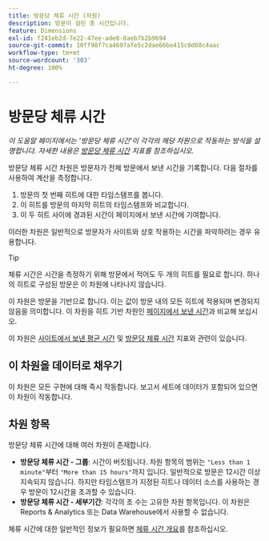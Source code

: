 ```yaml
---
title: 방문당 체류 시간 (차원)
description: 방문이 걸린 총 시간입니다.
feature: Dimensions
exl-id: f241eb2d-7e22-47ee-ade8-8aeb7b2b9694
source-git-commit: 10ff98f7ca4697afe5c2dae66be415c0d68c4aac
workflow-type: tm+mt
source-wordcount: '303'
ht-degree: 100%

---
```


# 방문당 체류 시간

*이 도움말 페이지에서는 &#39;방문당 체류 시간&#39;이 각각의 해당 차원으로 작동하는 방식을 설명합니다. 자세한 내용은 [방문당 체류 시간](../metrics/time-spent-per-visit.md) 지표를 참조하십시오.*

방문당 체류 시간 차원은 방문자가 전체 방문에서 보낸 시간을 기록합니다. 다음 절차를 사용하여 계산을 측정합니다.

1. 방문의 첫 번째 히트에 대한 타임스탬프를 봅니다.
2. 이 히트를 방문의 마지막 히트의 타임스탬프와 비교합니다.
3. 이 두 히트 사이에 경과된 시간이 페이지에서 보낸 시간에 기여합니다.

이러한 차원은 일반적으로 방문자가 사이트와 상호 작용하는 시간을 파악하려는 경우 유용합니다.

>[!TIP]
>
>체류 시간은 시간을 측정하기 위해 방문에서 적어도 두 개의 히트를 필요로 합니다. 하나의 히트로 구성된 방문은 이 차원에 나타나지 않습니다.

이 차원은 방문을 기반으로 합니다. 이는 값이 방문 내의 모든 히트에 적용되며 변경되지 않음을 의미합니다. 이 차원을 히트 기반 차원인 [페이지에서 보낸 시간](time-spent-on-page.md)과 비교해 보십시오.

이 차원은 [사이트에서 보낸 평균 시간](../metrics/average-time-on-site.md) 및 [방문당 체류 시간](../metrics/time-spent-per-visit.md) 지표와 관련이 있습니다.

## 이 차원을 데이터로 채우기

이 차원은 모든 구현에 대해 즉시 작동합니다. 보고서 세트에 데이터가 포함되어 있으면 이 차원이 작동합니다.

## 차원 항목

방문당 체류 시간에 대해 여러 차원이 존재합니다.

* **방문당 체류 시간 - 그룹**: 시간이 버킷됩니다. 차원 항목의 범위는 `"Less than 1 minute"`부터 `"More than 15 hours"`까지 입니다. 일반적으로 방문은 12시간 이상 지속되지 않습니다. 하지만 타임스탬프가 지정된 히트나 데이터 소스를 사용하는 경우 방문이 12시간을 초과할 수 있습니다.
* **방문당 체류 시간 - 세부기간**: 각각의 초 수는 고유한 차원 항목입니다. 이 차원은 Reports &amp; Analytics 또는 Data Warehouse에서 사용할 수 없습니다.

체류 시간에 대한 일반적인 정보가 필요하면 [체류 시간 개요](../metrics/time-spent.md)를 참조하십시오.
